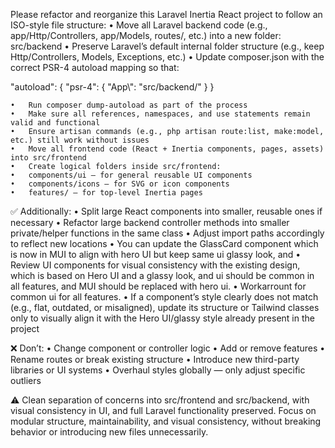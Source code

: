 Please refactor and reorganize this Laravel Inertia React project to follow an ISO-style file structure:
	•	Move all Laravel backend code (e.g., app/Http/Controllers, app/Models, routes/, etc.) into a new folder: src/backend
	•	Preserve Laravel’s default internal folder structure (e.g., keep Http/Controllers, Models, Exceptions, etc.)
	•	Update composer.json with the correct PSR-4 autoload mapping so that:

"autoload": {
  "psr-4": {
    "App\\": "src/backend/"
  }
}


	•	Run composer dump-autoload as part of the process
	•	Make sure all references, namespaces, and use statements remain valid and functional
	•	Ensure artisan commands (e.g., php artisan route:list, make:model, etc.) still work without issues
	•	Move all frontend code (React + Inertia components, pages, assets) into src/frontend
	•	Create logical folders inside src/frontend:
	•	components/ui – for general reusable UI components
	•	components/icons – for SVG or icon components
	•	features/ – for top-level Inertia pages

✅ Additionally:
	•	Split large React components into smaller, reusable ones if necessary
	•	Refactor large backend controller methods into smaller private/helper functions in the same class
	•	Adjust import paths accordingly to reflect new locations
	• You can update the GlassCard component which is now in MUI to align with hero UI but keep same ui glassy look, and
• Review UI components for visual consistency with the existing design, which is based on Hero UI and a glassy look, and ui should be common in all features, and MUI should be replaced with hero ui.
• Workarrount for common ui for all features.
	•	If a component’s style clearly does not match (e.g., flat, outdated, or misaligned), update its structure or Tailwind classes only to visually align it with the Hero UI/glassy style already present in the project

❌ Don’t:
	•	Change component or controller logic
	•	Add or remove features
	•	Rename routes or break existing structure
	•	Introduce new third-party libraries or UI systems
	•	Overhaul styles globally — only adjust specific outliers

⚠ Clean separation of concerns into src/frontend and src/backend, with visual consistency in UI, and full Laravel functionality preserved. Focus on modular structure, maintainability, and visual consistency, without breaking behavior or introducing new files unnecessarily.